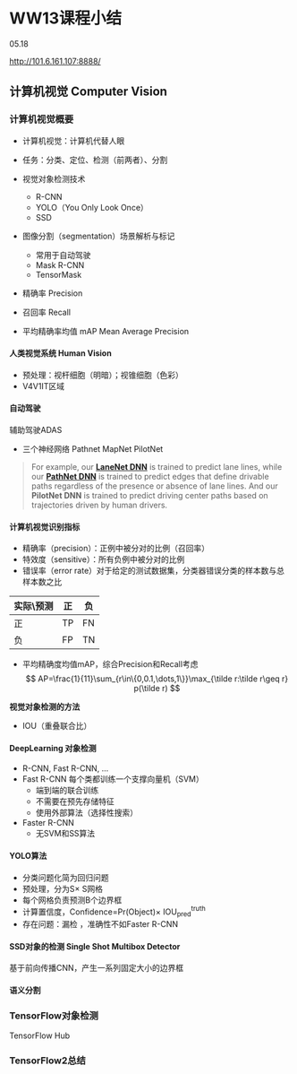 # WW13课程小结

05.18

http://101.6.161.107:8888/

## 计算机视觉 Computer Vision

### 计算机视觉概要

+ 计算机视觉：计算机代替人眼
+ 任务：分类、定位、检测（前两者）、分割
+ 视觉对象检测技术
  + R-CNN
  + YOLO（You Only Look Once）
  + SSD
+ 图像分割（segmentation）场景解析与标记
  + 常用于自动驾驶
  + Mask R-CNN
  + TensorMask

+ 精确率 Precision
+ 召回率 Recall
+ 平均精确率均值 mAP Mean Average Precision

#### 人类视觉系统 Human Vision

+ 预处理：视杆细胞（明暗）；视锥细胞（色彩）
+ V4V1IT区域

#### 自动驾驶

辅助驾驶ADAS

+ 三个神经网络 Pathnet MapNet PilotNet

> For example, our [**LaneNet DNN**](https://developer.nvidia.com/drive/drive-networks?nvid=bl-int-t7-84127) is trained to predict lane lines, while our [**PathNet DNN**](https://developer.nvidia.com/drive/drive-networks?nvid=bl-int-t7-84128) is trained to predict edges that define drivable paths regardless of the presence or absence of lane lines. And our **PilotNet DNN** is trained to predict driving center paths based on trajectories driven by human drivers.

#### 计算机视觉识别指标

+ 精确率（precision）：正例中被分对的比例（召回率）
+ 特效度（sensitive）：所有负例中被分对的比例
+ 错误率（error rate）对于给定的测试数据集，分类器错误分类的样本数与总样本数之比

| 实际\预测 | 正   | 负   |
| --------- | ---- | ---- |
| 正        | TP   | FN   |
| 负        | FP   | TN   |

+ 平均精确度均值mAP，综合Precision和Recall考虑
  $$
  AP=\frac{1}{11}\sum_{r\in\{0,0.1,\dots,1\}}\max_{\tilde r:\tilde r\geq r} p(\tilde r)
  $$

**视觉对象检测的方法**

+ IOU（重叠联合比）

#### DeepLearning 对象检测

+ R-CNN, Fast R-CNN, ...
+ Fast R-CNN 每个类都训练一个支撑向量机（SVM）
  + 端到端的联合训练
  + 不需要在预先存储特征
  + 使用外部算法（选择性搜索）
+ Faster R-CNN
  + 无SVM和SS算法

#### YOLO算法

+ 分类问题化简为回归问题
+ 预处理，分为S$\times$ S网格
+ 每个网格负责预测B个边界框
+ 计算置信度，Confidence=Pr(Object)$\times$ IOU$_\text{pred}^\text{truth}$ 
+ 存在问题：漏检 ，准确性不如Faster R-CNN

#### SSD对象的检测 Single Shot Multibox Detector

基于前向传播CNN，产生一系列固定大小的边界框

#### 语义分割

### TensorFlow对象检测

TensorFlow Hub



### TensorFlow2总结

